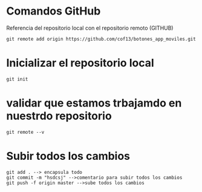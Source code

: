 # Comandos GitHub
Referencia del repositorio local con el repositorio remoto  (GITHUB)
````
git remote add origin https://github.com/cof13/botones_app_moviles.git
````
# Inicializar el repositorio local
```
git init
```
# validar que estamos trbajamdo en nuestrdo repositorio
```
git remote --v
```
# Subir todos los cambios
```
git add . --> encapsula todo 
git commit -m "hsdcsj" -->comentario para subir todos los cambios
git push -f origin master -->sube todos los cambios
```